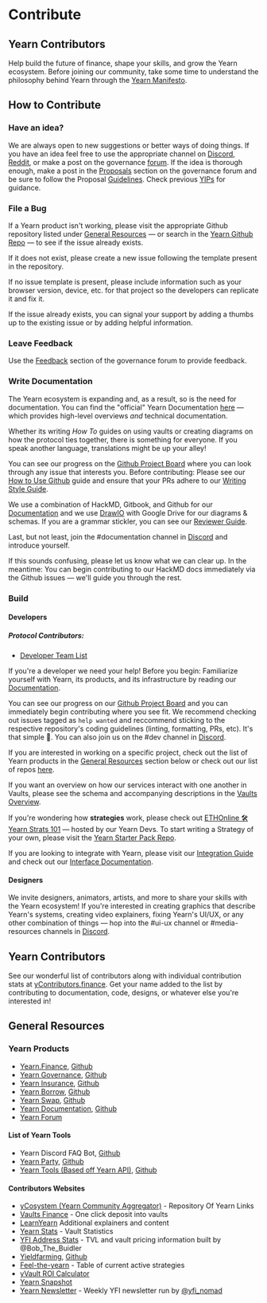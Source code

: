 # Contribute

## Yearn Contributors

Help build the future of finance, shape your skills, and grow the Yearn ecosystem. Before joining our community, take some time to understand the philosophy behind Yearn through the [Yearn Manifesto](https://gov.yearn.finance/t/how-we-think-about-yearn/7137).

## How to Contribute

### Have an idea?

We are always open to new suggestions or better ways of doing things. If you have an idea feel free to use the appropriate channel on [Discord](http://discord.yearn.finance), [Reddit](https://www.reddit.com/r/yearn_finance/), or make a post on the governance [forum](https://gov.yearn.finance/c/general-chat/7). If the idea is thorough enough, make a post in the [Proposals](https://gov.yearn.finance/c/proposals/5]) section on the governance forum and be sure to follow the Proposal [Guidelines](https://gov.yearn.finance/t/proposal-how-to/106). Check previous [YIPs](https://yips.yearn.finance/all-yip) for guidance.

### File a Bug

If a Yearn product isn't working, please visit the appropriate Github repository listed under [General Resources](#general-resources) — or search in the [Yearn Github Repo](https://github.com/iearn-finance/yearn-protocol) — to see if the issue already exists. 

If it does not exist, please create a new issue following the template present in the repository. 

If no issue template is present, please include information such as your browser version, device, etc. for that project so the developers can replicate it and fix it. 

If the issue already exists, you can signal your support by adding a thumbs up to the existing issue or by adding helpful information.

### Leave Feedback

Use the [Feedback](https://gov.yearn.finance/c/feedback/2) section of the governance forum to provide feedback.

### Write Documentation

The Yearn ecosystem is expanding and, as a result, so is the need for documentation. You can find the "official" Yearn Documentation [here](https://docs.yearn.finance/) — which provides high-level overviews *and* technical documentation. 

Whether its writing _How To_ guides on using vaults or creating diagrams on how the protocol ties together, there is something for everyone. If you speak another language, translations might be up your alley!

You can see our progress on the [Github Project Board](https://github.com/orgs/iearn-finance/projects/2) where you can look through any issue that interests you. Before contributing: Please see our [How to Use Github](https://hackmd.io/4U35op0ORoGT24lzPhbGNQ) guide and ensure that your PRs adhere to our [Writing Style Guide](https://hackmd.io/dXQecpkJQX6XRy4y7k7j3g).

We use a combination of HackMD, Gitbook, and Github for our [Documentation](https://docs.yearn.finance/) and we use [DrawIO](https://draw.io) with Google Drive for our diagrams & schemas. If you are a grammar stickler, you can see our [Reviewer Guide](https://hackmd.io/juTKNn3xTpKJgFDo2AglLw).

Last, but not least, join the #documentation channel in [Discord](https://discord.com/invite/6PNv2nF) and introduce yourself.

If this sounds confusing, please let us know what we can clear up. In the meantime: You can begin contributing to our HackMD docs immediately via the Github issues — we'll guide you through the rest.

### Build

#### Developers

##### Protocol Contributors:

- [Developer Team List](https://docs.yearn.finance/additional-resources/team#protocol-and-development)

If you're a developer we need your help! Before you begin: Familiarize yourself with Yearn, its products, and its infrastructure by reading our [Documentation](https://docs.yearn.finance/).

You can see our progress on our [Github Project Board](https://github.com/orgs/iearn-finance/projects/1) and you can immediately begin contributing where you see fit. We recommend checking out issues tagged as `help wanted` and reccommend sticking to the respective repository's coding guidelines (linting, formatting, PRs, etc). It's that simple 🙂. You can also join us on the #dev channel in [Discord](https://discord.com/invite/6PNv2nF).

If you are interested in working on a specific project, check out the list of Yearn products in the [General Resources](#general-resources) section below or check out our list of repos [here](https://docs.yearn.finance/developers/code-repositories).

If you want an overview on how our services interact with one another in Vaults, please see the schema and accompanying descriptions in the [Vaults Overview](https://docs.yearn.finance/developers/yvaults-documentation/vaults-overview).

If you're wondering how **strategies** work, please check out [ETHOnline 🛠️ Yearn Strats 101](https://www.youtube.com/watch?v=4gwZk-IaMRs) — hosted by our Yearn Devs. To start writing a Strategy of your own, please visit the [Yearn Starter Pack Repo](https://github.com/iearn-finance/yearn-starter-pack).

If you are looking to integrate with Yearn, please visit our [Integration Guide](https://docs.yearn.finance/developers/integration-guide) and check out our [Interface Documentation](https://docs.yearn.finance/developers/yvaults-documentation/vault-interfaces).

#### Designers

We invite designers, animators, artists, and more to share your skills with the Yearn ecosystem! If you're interested in creating graphics that describe Yearn's systems, creating video explainers, fixing Yearn's UI/UX, or any other combination of things — hop into the #ui-ux channel or #media-resources channels in [Discord](https://docs.yearn.finance/developers/yvaults-documentation/vault-interfaces). 

## Yearn Contributors

See our wonderful list of contributors along with individual contribution stats at [yContributors.finance](https://ycontributors.finance/). Get your name added to the list by contributing to documentation, code, designs, or whatever else you're interested in!

## General Resources

### Yearn Products

- [Yearn.Finance](https://yearn.finance/), [Github](https://github.com/iearn-finance/iearn-finance)
- [Yearn Governance](https://ygov.finance/), [Github](https://github.com/iearn-finance/ygov-finance)
- [Yearn Insurance](https://yinsure.finance/), [Github](https://github.com/iearn-finance/yinsure-finance)
- [Yearn Borrow](https://yborrow.finance/), [Github](https://github.com/iearn-finance/iborrow-finance)
- [Yearn Swap](https://yswap.exchange/), [Github](https://github.com/iearn-finance/yswap-finance)
- [Yearn Documentation](https://docs.yearn.finance/), [Github](https://github.com/iearn-finance/docs)
- [Yearn Forum](https://gov.yearn.finance/)

#### List of Yearn Tools

- Yearn Discord FAQ Bot, [Github](https://github.com/dgornjakovic/yfi-faq-bot)
- [Yearn Party](https://yearn.party/), [Github](https://github.com/x48-crypto/yearn-party)
- [Yearn Tools (Based off Yearn API)](https://yearn.tools/), [Github](https://github.com/yearn-integrations/api)

#### Contributors Websites

- [yCosystem (Yearn Community Aggregator)](https://ycosystem.info/) - Repository Of Yearn Links
- [Vaults Finance](https://vaults.finance/) - One click deposit into vaults
- [LearnYearn](https://learnyearn.finance/) Additional explainers and content
- [Yearn Stats](https://stats.finance) - Vault Statistics
- [YFI Address Stats](https://www.yfistats.com/) - TVL and vault pricing information built by @Bob_The_Buidler
- [Yieldfarming](https://yieldfarming.info/), [Github](https://github.com/yieldfarming/yieldfarming)
- [Feel-the-yearn](https://feel-the-yearn.app) - Table of current active strategies
- [yVault ROI Calculator](https://yvault-roi.netlify.app/)
- [Yearn Snapshot](https://yearn.snapshot.page/)
- [Yearn Newsletter](https://yearn.substack.com/) - Weekly YFI newsletter run by [@yfi_nomad](https://twitter.com/yfi_nomad)
